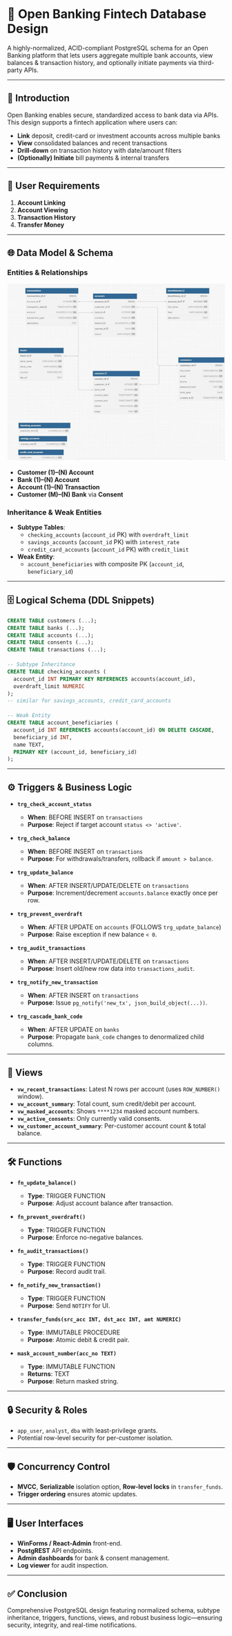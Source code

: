 # 📌 Open Banking Fintech Database Design

A highly-normalized, ACID-compliant PostgreSQL schema for an Open Banking platform that lets users aggregate multiple bank accounts, view balances & transaction history, and optionally initiate payments via third-party APIs.

---

## 📖 Introduction

Open Banking enables secure, standardized access to bank data via APIs. This design supports a fintech application where users can:
- **Link** deposit, credit-card or investment accounts across multiple banks  
- **View** consolidated balances and recent transactions  
- **Drill-down** on transaction history with date/amount filters  
- **(Optionally) Initiate** bill payments & internal transfers  

---

## 👥 User Requirements

1. **Account Linking**  
2. **Account Viewing**  
3. **Transaction History**  
4. **Transfer Money**  

---

## 🌐 Data Model & Schema

### Entities & Relationships
<img src="https://github.com/meteahmetyakar/OpenBanking-Database-System/blob/main/images/ER-diagram.png"/>

- **Customer (1)–(N) Account**  
- **Bank (1)–(N) Account**  
- **Account (1)–(N) Transaction**  
- **Customer (M)–(N) Bank** via **Consent**

### Inheritance & Weak Entities

- **Subtype Tables**:  
  - `checking_accounts` (`account_id` PK) with `overdraft_limit`  
  - `savings_accounts` (`account_id` PK) with `interest_rate`  
  - `credit_card_accounts` (`account_id` PK) with `credit_limit`  
- **Weak Entity**:  
  - `account_beneficiaries` with composite PK (`account_id`, `beneficiary_id`)

---

## 🗄️ Logical Schema (DDL Snippets)

```sql
CREATE TABLE customers (...);
CREATE TABLE banks (...);
CREATE TABLE accounts (...);
CREATE TABLE consents (...);
CREATE TABLE transactions (...);

-- Subtype Inheritance
CREATE TABLE checking_accounts (
  account_id INT PRIMARY KEY REFERENCES accounts(account_id),
  overdraft_limit NUMERIC
);
-- similar for savings_accounts, credit_card_accounts

-- Weak Entity
CREATE TABLE account_beneficiaries (
  account_id INT REFERENCES accounts(account_id) ON DELETE CASCADE,
  beneficiary_id INT,
  name TEXT,
  PRIMARY KEY (account_id, beneficiary_id)
);
```

---

## ⚙️ Triggers & Business Logic

- **`trg_check_account_status`**  
   - **When**: BEFORE INSERT on `transactions`  
   - **Purpose**: Reject if target account `status <> 'active'`.

- **`trg_check_balance`**  
   - **When**: BEFORE INSERT on `transactions`  
   - **Purpose**: For withdrawals/transfers, rollback if `amount > balance`.

- **`trg_update_balance`**  
   - **When**: AFTER INSERT/UPDATE/DELETE on `transactions`  
   - **Purpose**: Increment/decrement `accounts.balance` exactly once per row.

- **`trg_prevent_overdraft`**  
   - **When**: AFTER UPDATE on `accounts` (FOLLOWS `trg_update_balance`)  
   - **Purpose**: Raise exception if new balance `< 0`.

- **`trg_audit_transactions`**  
   - **When**: AFTER INSERT/UPDATE/DELETE on `transactions`  
   - **Purpose**: Insert old/new row data into `transactions_audit`.

- **`trg_notify_new_transaction`**  
   - **When**: AFTER INSERT on `transactions`  
   - **Purpose**: Issue `pg_notify('new_tx', json_build_object(...))`.

- **`trg_cascade_bank_code`**  
   - **When**: AFTER UPDATE on `banks`  
   - **Purpose**: Propagate `bank_code` changes to denormalized child columns.

---

## 🔎 Views

- **`vw_recent_transactions`**: Latest N rows per account (uses `ROW_NUMBER()` window).  
- **`vw_account_summary`**: Total count, sum credit/debit per account.  
- **`vw_masked_accounts`**: Shows `****1234` masked account numbers.  
- **`vw_active_consents`**: Only currently valid consents.  
- **`vw_customer_account_summary`**: Per-customer account count & total balance.

---

## 🛠️ Functions

- **`fn_update_balance()`**  
  - **Type**: TRIGGER FUNCTION  
  - **Purpose**: Adjust account balance after transaction.

- **`fn_prevent_overdraft()`**  
  - **Type**: TRIGGER FUNCTION  
  - **Purpose**: Enforce no-negative balances.

- **`fn_audit_transactions()`**  
  - **Type**: TRIGGER FUNCTION  
  - **Purpose**: Record audit trail.

- **`fn_notify_new_transaction()`**  
  - **Type**: TRIGGER FUNCTION  
  - **Purpose**: Send `NOTIFY` for UI.

- **`transfer_funds(src_acc INT, dst_acc INT, amt NUMERIC)`**  
  - **Type**: IMMUTABLE PROCEDURE  
  - **Purpose**: Atomic debit & credit pair.

- **`mask_account_number(acc_no TEXT)`**  
  - **Type**: IMMUTABLE FUNCTION  
  - **Returns**: TEXT  
  - **Purpose**: Return masked string.

---

## 🔒 Security & Roles

- `app_user`, `analyst`, `dba` with least-privilege grants.  
- Potential row-level security for per-customer isolation.

---

## 🛡️ Concurrency Control

- **MVCC**, **Serializable** isolation option, **Row-level locks** in `transfer_funds`.  
- **Trigger ordering** ensures atomic updates.

---

## 🖥️ User Interfaces

- **WinForms / React-Admin** front-end.  
- **PostgREST** API endpoints.  
- **Admin dashboards** for bank & consent management.  
- **Log viewer** for audit inspection.

---

## ✅ Conclusion

Comprehensive PostgreSQL design featuring normalized schema, subtype inheritance, triggers, functions, views, and robust business logic—ensuring security, integrity, and real-time notifications.

